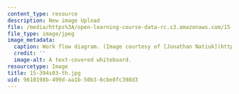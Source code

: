 ```yaml
---
content_type: resource
description: New image Upload
file: /media/https%3A/open-learning-course-data-rc.s3.amazonaws.com/15-394-designing-and-leading-the-entrepreneurial-organization-spring-2003/9610198b499daa1b50b36cbe8fc398d3_15-394s03-th.jpg
file_type: image/jpeg
image_metadata:
  caption: Work flow diagram. (Image courtesy of [Jonathan Natiuk](http://www.freeimages.com/photo/workflow-1457844).)
  credit: ''
  image-alt: A text-covered whiteboard.
resourcetype: Image
title: 15-394s03-th.jpg
uid: 9610198b-499d-aa1b-50b3-6cbe8fc398d3
---
```

